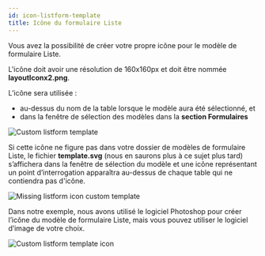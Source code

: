 ```yaml
---
id: icon-listform-template
title: Icône du formulaire Liste
---
```

Vous avez la possibilité de créer votre propre icône pour le modèle de formulaire Liste.

L'icône doit avoir une résolution de 160x160px et doit être nommée **layoutIconx2.png**.

L’icône sera utilisée :

* au-dessus du nom de la table lorsque le modèle aura été sélectionné, et
* dans la fenêtre de sélection des modèles dans la **section Formulaires**

![Custom listform template](assets/en/custom-listform/custom-listform-template.png)

Si cette icône ne figure pas dans votre dossier de modèles de formulaire Liste, le fichier **template.svg** (nous en saurons plus à ce sujet plus tard) s’affichera dans la fenêtre de sélection du modèle et une icône représentant un point d’interrogation apparaîtra au-dessus de chaque table qui ne contiendra pas d'icône.

![Missing listform icon custom template](assets/en/custom-listform/missing-listform-icon-custom-template.png)

Dans notre exemple, nous avons utilisé le logiciel Photoshop pour créer l’icône du modèle de formulaire Liste, mais vous pouvez utiliser le logiciel d’image de votre choix.

![Custom listform template icon](assets/en/custom-listform/custom-list-form-icon.png)